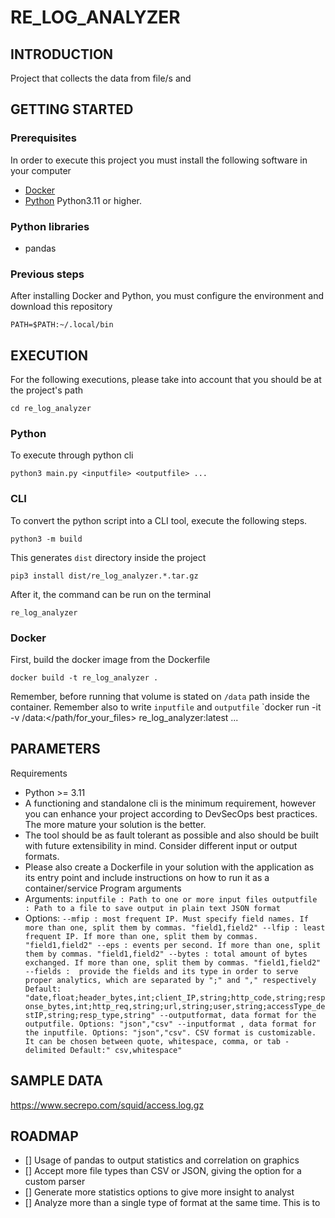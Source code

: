 # RE_LOG_ANALYZER

## INTRODUCTION

Project that collects the data from file/s and  

## GETTING STARTED

### Prerequisites

In order to execute this project you must install the following software in your computer
- [Docker](https://www.docker.com/)
- [Python](https://www.python.org//) Python3.11 or higher.

### Python libraries

- pandas

### Previous steps

After installing Docker and Python, you must configure the environment and download this repository

`PATH=$PATH:~/.local/bin`

## EXECUTION

For the following executions, please take into account that you should be at the project's path

`cd re_log_analyzer`

### Python

To execute through python cli

`python3 main.py <inputfile> <outputfile> ...`

### CLI

To convert the python script into a CLI tool, execute the following steps.

`python3 -m build`

This generates `dist` directory inside the project

`pip3 install dist/re_log_analyzer.*.tar.gz`

After it, the command can be run on the terminal

`re_log_analyzer`


### Docker

First, build the docker image from the Dockerfile

`docker build -t re_log_analyzer .`

Remember, before running that volume is stated on `/data` path inside the container. Remember also to write `inputfile` and `outputfile`
`docker run -it  -v /data:</path/for_your_files> re_log_analyzer:latest <inputfile> <outputfile> ...

##  PARAMETERS

Requirements
- Python >= 3.11
- A functioning and standalone cli is the minimum requirement, however you can enhance your
project according to DevSecOps best practices. The more mature your solution is the better.
- The tool should be as fault tolerant as possible and also should be built with future extensibility
in mind. Consider different input or output formats.
- Please also create a Dockerfile in your solution with the application as its entry point and include
instructions on how to run it as a container/service
Program arguments
- Arguments:
`inputfile : Path to one or more input files
outputfile : Path to a file to save output in plain text JSON format`
- Options:
`--mfip : most frequent IP. Must specify field names. If more than one, split them by commas. "field1,field2"
--lfip : least frequent IP. If more than one, split them by commas. "field1,field2"
--eps : events per second. If more than one, split them by commas. "field1,field2"
--bytes : total amount of bytes exchanged. If more than one, split them by commas. "field1,field2"
--fields :  provide the fields and its type in order to serve proper analytics, which are separated by ";" and "," respectively
 Default: "date,float;header_bytes,int;client_IP,string;http_code,string;response_bytes,int;http_req,string;url,string;user,string;accessType_destIP,string;resp_type,string"
--outputformat, data format for the outputfile. Options: "json","csv"
--inputformat , data format for the inputfile. Options: "json","csv". CSV format is customizable. It can be chosen between quote, whitespace, comma, or tab -delimited
Default:" csv,whitespace"`

## SAMPLE DATA

https://www.secrepo.com/squid/access.log.gz

## ROADMAP

- [] Usage of pandas to output statistics and correlation on graphics
- [] Accept more file types than CSV or JSON, giving the option for a custom parser
- [] Generate more statistics options to give more insight to analyst
- [] Analyze more than a single type of format at the same time. This is to 
